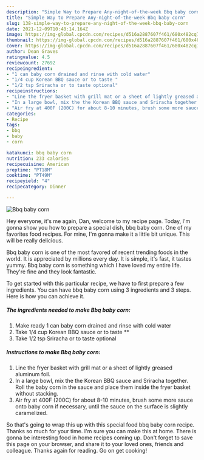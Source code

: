 ```yaml
---
description: "Simple Way to Prepare Any-night-of-the-week Bbq baby corn"
title: "Simple Way to Prepare Any-night-of-the-week Bbq baby corn"
slug: 138-simple-way-to-prepare-any-night-of-the-week-bbq-baby-corn
date: 2021-12-09T10:48:14.164Z
image: https://img-global.cpcdn.com/recipes/d516a2887607f461/680x482cq70/bbq-baby-corn-recipe-main-photo.jpg
thumbnail: https://img-global.cpcdn.com/recipes/d516a2887607f461/680x482cq70/bbq-baby-corn-recipe-main-photo.jpg
cover: https://img-global.cpcdn.com/recipes/d516a2887607f461/680x482cq70/bbq-baby-corn-recipe-main-photo.jpg
author: Dean Graves
ratingvalue: 4.5
reviewcount: 27692
recipeingredient:
- "1 can baby corn drained and rinse with cold water"
- "1/4 cup Korean BBQ sauce or to taste "
- "1/2 tsp Sriracha or to taste optional"
recipeinstructions:
- "Line the fryer basket with grill mat or a sheet of lightly greased aluminum foil."
- "In a large bowl, mix the the Korean BBQ sauce and Sriracha together. Roll the baby corn in the sauce and place them inside the fryer basket without stacking."
- "Air fry at 400F (200C) for about 8-10 minutes, brush some more sauce onto baby corn if necessary, until the sauce on the surface is slightly caramelized."
categories:
- Recipe
tags:
- bbq
- baby
- corn

katakunci: bbq baby corn 
nutrition: 233 calories
recipecuisine: American
preptime: "PT18M"
cooktime: "PT49M"
recipeyield: "4"
recipecategory: Dinner

---
```



![Bbq baby corn](https://img-global.cpcdn.com/recipes/d516a2887607f461/680x482cq70/bbq-baby-corn-recipe-main-photo.jpg)

Hey everyone, it's me again, Dan, welcome to my recipe page. Today, I'm gonna show you how to prepare a special dish, bbq baby corn. One of my favorites food recipes. For mine, I'm gonna make it a little bit unique. This will be really delicious.

Bbq baby corn is one of the most favored of recent trending foods in the world. It is appreciated by millions every day. It is simple, it's fast, it tastes yummy. Bbq baby corn is something which I have loved my entire life. They're fine and they look fantastic.




To get started with this particular recipe, we have to first prepare a few ingredients. You can have bbq baby corn using 3 ingredients and 3 steps. Here is how you can achieve it.

<!--inarticleads1-->

##### The ingredients needed to make Bbq baby corn:

1. Make ready 1 can baby corn drained and rinse with cold water
1. Take 1/4 cup Korean BBQ sauce or to taste **
1. Take 1/2 tsp Sriracha or to taste optional




<!--inarticleads2-->

##### Instructions to make Bbq baby corn:

1. Line the fryer basket with grill mat or a sheet of lightly greased aluminum foil.
1. In a large bowl, mix the the Korean BBQ sauce and Sriracha together. Roll the baby corn in the sauce and place them inside the fryer basket without stacking.
1. Air fry at 400F (200C) for about 8-10 minutes, brush some more sauce onto baby corn if necessary, until the sauce on the surface is slightly caramelized.




So that's going to wrap this up with this special food bbq baby corn recipe. Thanks so much for your time. I'm sure you can make this at home. There is gonna be interesting food in home recipes coming up. Don't forget to save this page on your browser, and share it to your loved ones, friends and colleague. Thanks again for reading. Go on get cooking!
